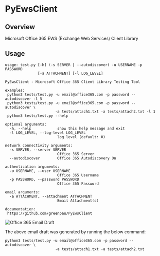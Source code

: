 PyEwsClient
===========

Overview
--------

Microsoft Office 365 EWS (Exchange Web Services) Client Library


Usage
-----

```
usage: test.py [-h] (-s SERVER | --autodiscover) -u USERNAME -p PASSWORD
               [-a ATTACHMENT] [-l LOG_LEVEL]

PyEwsClient - Microsoft Office 365 Client Library Testing Tool

examples:
 python3 tests/test.py -u email@office365.com -p password --autodiscover -l 5
 python3 tests/test.py -u email@office365.com -p password --autodiscover \ 
                       -a tests/attach1.txt -a tests/attach2.txt -l 1 
 python3 tests/test.py --help

optional arguments:
  -h, --help            show this help message and exit
  -l LOG_LEVEL, --log-level LOG_LEVEL
                        log level (default: 0)

network connectivity arguments:
  -s SERVER, --server SERVER
                        Office 365 Server
  --autodiscover        Office 365 Autodiscovery On

authentication arguments:
  -u USERNAME, --user USERNAME
                        Office 365 Username
  -p PASSWORD, --password PASSWORD
                        Office 365 Password

email arguments:
  -a ATTACHMENT, --attachment ATTACHMENT
                        Email Attachment(s)

documentation:
 https://github.com/greenpau/PyEwsClient
```

![Office 365 Email Draft](https://raw.githubusercontent.com/greenpau/PyEwsClient/master/images/pyewsclient.1.png)

The above email draft was generated by running the below command:

```
python3 tests/test.py -u email@office365.com -p password --autodiscover \ 
                       -a tests/attach1.txt -a tests/attach2.txt
```
